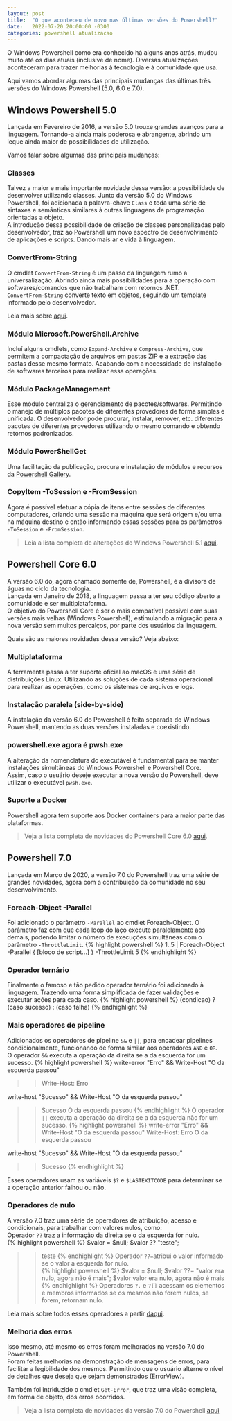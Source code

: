 ```yaml
---
layout: post
title:  "O que aconteceu de novo nas últimas versões do Powershell?"
date:   2022-07-20 20:00:00 -0300
categories: powershell atualizacao
---
```

O Windows Powershell como era conhecido há alguns anos atrás, mudou muito até os dias atuais (inclusive de nome). Diversas atualizações aconteceram para trazer melhorias à tecnologia e à comunidade que usa.  

Aqui vamos abordar algumas das principais mudanças das últimas três versões do Windows Powershell (5.0, 6.0 e 7.0).

## Windows Powershell 5.0
Lançada em Fevereiro de 2016, a versão 5.0 trouxe grandes avanços para a linguagem. Tornando-a ainda mais poderosa e abrangente, abrindo um leque ainda maior de possibilidades de utilização.

Vamos falar sobre algumas das principais mudanças:

### Classes
Talvez a maior e mais importante novidade dessa versão: a possibilidade de desenvolver utilizando classes.
Junto da versão 5.0 do Windows Powershell, foi adicionada a palavra-chave `Class` e toda uma série de sintaxes e semânticas similares à outras linguagens de programação orientadas a objeto.  
A introdução dessa possibilidade de criação de classes personalizadas pelo desenvolvedor, traz ao Powershell um novo espectro de desenvolvimento de aplicações e scripts. Dando mais ar e vida à linguagem.

### ConvertFrom-String
O cmdlet `ConvertFrom-String` é um passo da linguagem rumo a universalização. Abrindo ainda mais possibilidades para a operação com softwares/comandos que não trabalham com retornos .NET.  
`ConvertFrom-String` converte texto em objetos, seguindo um template informado pelo desenvolvedor.

Leia mais sobre [aqui](https://docs.microsoft.com/en-us/powershell/module/microsoft.powershell.utility/convertfrom-string?view=powershell-5.1).

### Módulo Microsoft.PowerShell.Archive
Incluí alguns cmdlets, como `Expand-Archive` e `Compress-Archive`, que permitem a compactação de arquivos em pastas ZIP e a extração das pastas desse mesmo formato. Acabando com a necessidade de instalação de softwares terceiros para realizar essa operações.

### Módulo PackageManagement
Esse módulo centraliza o gerenciamento de pacotes/softwares. Permitindo o manejo de múltiplos pacotes de diferentes provedores de forma simples e unificada. O desenvolvedor pode procurar, instalar, remover, etc. diferentes pacotes de diferentes provedores utilizando o mesmo comando e obtendo retornos padronizados.

### Módulo PowerShellGet
Uma facilitação da publicação, procura e instalação de módulos e recursos da [Powershell Gallery](https://www.powershellgallery.com/).

### CopyItem -ToSession e -FromSession
Agora é possível efetuar a cópia de itens entre sessões de diferentes computadores, criando uma sessão na máquina que será origem e/ou uma na máquina destino e então informando essas sessões para os parâmetros `-ToSession` e `-FromSession`.

> Leia a lista completa de alterações do Windows Powershell 5.1 [aqui](https://docs.microsoft.com/en-us/powershell/scripting/windows-powershell/whats-new/what-s-new-in-windows-powershell-50?view=powershell-5.1).

## Powershell Core 6.0
A versão 6.0 do, agora chamado somente de, Powershell, é a divisora de águas no ciclo da tecnologia.  
Lançada em Janeiro de 2018, a linguagem passa a ter seu código aberto a comunidade e ser multiplataforma.  
O objetivo do Powershell Core é ser o mais compatível possível com suas versões mais velhas (Windows Powershell), estimulando a migração para a nova versão sem muitos percalços, por parte dos usuários da linguagem.

Quais são as maiores novidades dessa versão? Veja abaixo:

### Multiplataforma
A ferramenta passa a ter suporte oficial ao macOS e uma série de distribuições Linux. Utilizando as soluções de cada sistema operacional para realizar as operações, como os sistemas de arquivos e logs.

### Instalação paralela (side-by-side)
A instalação da versão 6.0 do Powershell é feita separada do Windows Powershell, mantendo as duas versões instaladas e coexistindo.

### powershell.exe agora é pwsh.exe
A alteração da nomenclatura do executável é fundamental para se manter instalações simultâneas do Windows Powershell e Powershell Core.  
Assim, caso o usuário deseje executar a nova versão do Powershell, deve utilizar o executável `pwsh.exe`.

### Suporte a Docker
Powershell agora tem suporte aos Docker containers para a maior parte das plataformas.  

> Veja a lista completa de novidades do Powershell Core 6.0 [aqui](https://docs.microsoft.com/en-us/previous-versions/powershell/scripting/whats-new/what-s-new-in-powershell-core-60?view=powershell-6).

## Powershell 7.0
Lançada em Março de 2020, a versão 7.0 do Powershell traz uma série de grandes novidades, agora com a contribuição da comunidade no seu desenvolvimento.

### Foreach-Object -Parallel
Foi adicionado o parâmetro `-Parallel` ao cmdlet Foreach-Object. O parâmetro faz com que cada loop do laço execute paralelamente aos demais, podendo limitar o número de execuções simultâneas com o parâmetro `-ThrottleLimit`.
{% highlight powershell %}
    1..5 | Foreach-Object -Parallel {
        [bloco de script...]
    } -ThrottleLimit 5
{% endhighlight %}

### Operador ternário
Finalmente o famoso e tão pedido operador ternário foi adicionado à linguagem. Trazendo uma forma simplificada de fazer validações e executar ações para cada caso.
{% highlight powershell %}
(condicao) ? (caso sucesso) : (caso falha)
{% endhighlight %}

### Mais operadores de pipeline
Adicionados os operadores de pipeline `&&` e `||`, para encadear pipelines condicionalmente, funcionando de forma similar aos operadores `AND` e `OR`.  
O operador `&&` executa a operação da direita se a da esquerda for um sucesso.
{% highlight powershell %}
write-error "Erro" && Write-Host "O da esquerda passou"
>>Write-Host: Erro

write-host "Sucesso" && Write-Host "O da esquerda passou"
>>Sucesso
>>O da esquerda passou
{% endhighlight %}
O operador `||` executa a operação da direita se a da esquerda não for um sucesso.
{% highlight powershell %}
write-error "Erro" && Write-Host "O da esquerda passou"
>>Write-Host: Erro
>>O da esquerda passou

write-host "Sucesso" && Write-Host "O da esquerda passou"
>>Sucesso
{% endhighlight %}

Esses operadores usam as variáveis `$?` e `$LASTEXITCODE` para determinar se a operação anterior falhou ou não.

### Operadores de nulo
A versão 7.0 traz uma série de operadores de atribuição, acesso e condicionais, para trabalhar com valores nulos, como:  
Operador `??` traz a informação da direita se o da esquerda for nulo.  
{% highlight powershell %}
$valor = $null;
$valor ?? "teste";
>>teste
{% endhighlight %}
Operador `??=`atribui o valor informado se o valor a esquerda for nulo.  
{% highlight powershell %}
$valor = $null;
$valor ??= "valor era nulo, agora não é mais";
$valor
>>valor era nulo, agora não é mais
{% endhighlight %}
Operadores `?.` e `?[]` acessam os elementos e membros informados se os mesmos não forem nulos, se forem, retornam nulo.

Leia mais sobre todos esses operadores a partir [daqui](https://docs.microsoft.com/pt-br/powershell/module/microsoft.powershell.core/about/about_operators?view=powershell-7&preserve-view=true#null-coalescing-assignment-operator-).

### Melhoria dos erros
Isso mesmo, até mesmo os erros foram melhorados na versão 7.0 do Powershell.  
Foram feitas melhorias na demonstração de mensagens de erros, para facilitar a legibilidade dos mesmos. Permitindo que o usuário alterne o nível de detalhes que deseja que sejam demonstrados (ErrorView).  

Também foi intriduzido o cmdlet `Get-Error`, que traz uma visão completa, em forma de objeto, dos erros ocorridos.

> Veja a lista completa de novidades da versão 7.0 do Powershell [aqui](https://docs.microsoft.com/en-us/previous-versions/powershell/scripting/whats-new/what-s-new-in-powershell-70?view=powershell-7.1)
